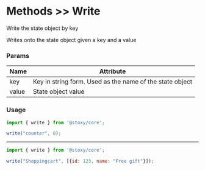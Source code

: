 # Methods >> Write

Write the state object by key

Writes onto the state object given a key and a value

### Params

| Name  | Attribute                                                |
| ----- | -------------------------------------------------------- |
| key   | Key in string form. Used as the name of the state object |
| value | State object value                                       |

### Usage

```js copy
import { write } from '@stoxy/core';

write("counter", 0);
```

---

```js copy
import { write } from '@stoxy/core';

write("Shoppingcart", [{id: 123, name: "Free gift"}]);
```
